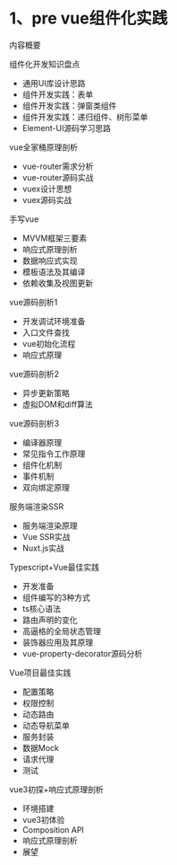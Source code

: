 # 1、pre vue组件化实践

内容概要

组件化开发知识盘点
- 通用UI库设计思路
- 组件开发实践：表单
- 组件开发实践：弹窗类组件
- 组件开发实践：递归组件、树形菜单
- Element-UI源码学习思路

vue全家桶原理剖析
- vue-router需求分析
- vue-router源码实战
- vuex设计思想
- vuex源码实战


手写vue
- MVVM框架三要素
- 响应式原理剖析
- 数据响应式实现
- 模板语法及其编译
- 依赖收集及视图更新


vue源码剖析1
- 开发调试环境准备
- 入口文件查找
- vue初始化流程
- 响应式原理

vue源码剖析2
- 异步更新策略
- 虚拟DOM和diff算法

vue源码剖析3
- 编译器原理
- 常见指令工作原理
- 组件化机制
- 事件机制
- 双向绑定原理


服务端渲染SSR
- 服务端渲染原理
- Vue SSR实战
- Nuxt.js实战


Typescript+Vue最佳实践
- 开发准备
- 组件编写的3种方式
- ts核心语法
- 路由声明的变化
- 高逼格的全局状态管理
- 装饰器应用及其原理
- vue-property-decorator源码分析


Vue项目最佳实践
- 配置策略
- 权限控制
- 动态路由
- 动态导航菜单
- 服务封装
- 数据Mock
- 请求代理
- 测试


vue3初探+响应式原理剖析
- 环境搭建
- vue3初体验
- Composition API
- 响应式原理剖析
- 展望










